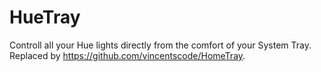 # HueTray
Controll all your Hue lights directly from the comfort of your System Tray.
Replaced by https://github.com/vincentscode/HomeTray.